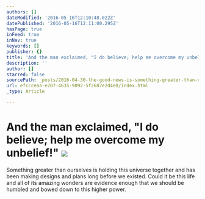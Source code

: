 ```yaml
---
authors: []
dateModified: '2016-05-16T12:10:48.022Z'
datePublished: '2016-05-16T12:11:00.295Z'
hasPage: true
inFeed: true
inNav: true
keywords: []
publisher: {}
title: 'And the man exclaimed, "I do believe; help me overcome my unbelief!" '
description: ''
author: []
starred: false
sourcePath: _posts/2016-04-30-the-good-news-is-something-greater-than-ourselves-is-holdin.md
url: efccceaa-e207-4635-9092-5f2687e2d4e0/index.html
_type: Article

---
```

# And the man exclaimed, "I do believe; help me overcome my unbelief!" ![](https://the-grid-user-content.s3-us-west-2.amazonaws.com/f431ed7f-7ec3-4bc7-9d21-32ccb64fb188.jpg)

Something greater than ourselves is holding this universe together and has been making designs and plans long before we existed. Could it be this life and all of its amazing wonders are evidence enough that we should be humbled and bowed down to this higher power.